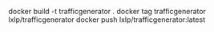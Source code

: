 docker build -t trafficgenerator .
docker tag trafficgenerator lxlp/trafficgenerator
docker push lxlp/trafficgenerator:latest